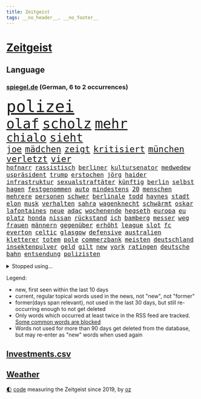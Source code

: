 ```yaml
---
title: Zeitgeist
tags: __no_header__, __no_footer__
---
```


# [Zeitgeist](https://oliz.io/zeitgeist/)

## Language

<h3><a href="https://www.spiegel.de" target="_blank">spiegel.de</a> (German, 6 to 2 occurrences)</h3>
<p style="font-family:monospace">
<span style="font-size:32pt"><a href="news_links.html#polizei" class="current">polizei</a></span>
<br>
<span style="font-size:27pt"><a href="news_links.html#olaf" class="current">olaf</a></span>
<span style="font-size:27pt"><a href="news_links.html#scholz" class="current">scholz</a></span>
<span style="font-size:27pt"><a href="news_links.html#mehr" class="current">mehr</a></span>
<br>
<span style="font-size:22pt"><a href="news_links.html#chialo" class="new">chialo</a></span>
<span style="font-size:22pt"><a href="news_links.html#sieht" class="current">sieht</a></span>
<br>
<span style="font-size:17pt"><a href="news_links.html#joe" class="current">joe</a></span>
<span style="font-size:17pt"><a href="news_links.html#mädchen" class="current">mädchen</a></span>
<span style="font-size:17pt"><a href="news_links.html#zeigt" class="current">zeigt</a></span>
<span style="font-size:17pt"><a href="news_links.html#kritisiert" class="current">kritisiert</a></span>
<span style="font-size:17pt"><a href="news_links.html#münchen" class="current">münchen</a></span>
<span style="font-size:17pt"><a href="news_links.html#verletzt" class="current">verletzt</a></span>
<span style="font-size:17pt"><a href="news_links.html#vier" class="current">vier</a></span>
<br>
<span style="font-size:12pt"><a href="news_links.html#hofnarr" class="new">hofnarr</a></span>
<span style="font-size:12pt"><a href="news_links.html#rassistisch" class="new">rassistisch</a></span>
<span style="font-size:12pt"><a href="news_links.html#berliner" class="current">berliner</a></span>
<span style="font-size:12pt"><a href="news_links.html#kultursenator" class="new">kultursenator</a></span>
<span style="font-size:12pt"><a href="news_links.html#medwedew" class="current">medwedew</a></span>
<span style="font-size:12pt"><a href="news_links.html#uspräsident" class="current">uspräsident</a></span>
<span style="font-size:12pt"><a href="news_links.html#trump" class="current">trump</a></span>
<span style="font-size:12pt"><a href="news_links.html#erstochen" class="current">erstochen</a></span>
<span style="font-size:12pt"><a href="news_links.html#jörg" class="current">jörg</a></span>
<span style="font-size:12pt"><a href="news_links.html#haider" class="new">haider</a></span>
<span style="font-size:12pt"><a href="news_links.html#infrastruktur" class="current">infrastruktur</a></span>
<span style="font-size:12pt"><a href="news_links.html#sexualstraftäter" class="new">sexualstraftäter</a></span>
<span style="font-size:12pt"><a href="news_links.html#künftig" class="current">künftig</a></span>
<span style="font-size:12pt"><a href="news_links.html#berlin" class="current">berlin</a></span>
<span style="font-size:12pt"><a href="news_links.html#selbst" class="current">selbst</a></span>
<span style="font-size:12pt"><a href="news_links.html#hagen" class="current">hagen</a></span>
<span style="font-size:12pt"><a href="news_links.html#festgenommen" class="current">festgenommen</a></span>
<span style="font-size:12pt"><a href="news_links.html#auto" class="current">auto</a></span>
<span style="font-size:12pt"><a href="news_links.html#mindestens" class="current">mindestens</a></span>
<span style="font-size:12pt"><a href="news_links.html#20" class="current">20</a></span>
<span style="font-size:12pt"><a href="news_links.html#menschen" class="current">menschen</a></span>
<span style="font-size:12pt"><a href="news_links.html#mehrere" class="current">mehrere</a></span>
<span style="font-size:12pt"><a href="news_links.html#personen" class="current">personen</a></span>
<span style="font-size:12pt"><a href="news_links.html#schwer" class="current">schwer</a></span>
<span style="font-size:12pt"><a href="news_links.html#berlinale" class="current">berlinale</a></span>
<span style="font-size:12pt"><a href="news_links.html#todd" class="current">todd</a></span>
<span style="font-size:12pt"><a href="news_links.html#haynes" class="current">haynes</a></span>
<span style="font-size:12pt"><a href="news_links.html#stadt" class="current">stadt</a></span>
<span style="font-size:12pt"><a href="news_links.html#elon" class="current">elon</a></span>
<span style="font-size:12pt"><a href="news_links.html#musk" class="current">musk</a></span>
<span style="font-size:12pt"><a href="news_links.html#verhalten" class="current">verhalten</a></span>
<span style="font-size:12pt"><a href="news_links.html#sahra" class="current">sahra</a></span>
<span style="font-size:12pt"><a href="news_links.html#wagenknecht" class="current">wagenknecht</a></span>
<span style="font-size:12pt"><a href="news_links.html#schwärmt" class="current">schwärmt</a></span>
<span style="font-size:12pt"><a href="news_links.html#oskar" class="new">oskar</a></span>
<span style="font-size:12pt"><a href="news_links.html#lafontaines" class="new">lafontaines</a></span>
<span style="font-size:12pt"><a href="news_links.html#neue" class="current">neue</a></span>
<span style="font-size:12pt"><a href="news_links.html#adac" class="current">adac</a></span>
<span style="font-size:12pt"><a href="news_links.html#wochenende" class="current">wochenende</a></span>
<span style="font-size:12pt"><a href="news_links.html#hegseth" class="current">hegseth</a></span>
<span style="font-size:12pt"><a href="news_links.html#europa" class="current">europa</a></span>
<span style="font-size:12pt"><a href="news_links.html#eu" class="current">eu</a></span>
<span style="font-size:12pt"><a href="news_links.html#platz" class="current">platz</a></span>
<span style="font-size:12pt"><a href="news_links.html#honda" class="current">honda</a></span>
<span style="font-size:12pt"><a href="news_links.html#nissan" class="current">nissan</a></span>
<span style="font-size:12pt"><a href="news_links.html#rückstand" class="current">rückstand</a></span>
<span style="font-size:12pt"><a href="news_links.html#ich" class="current">ich</a></span>
<span style="font-size:12pt"><a href="news_links.html#bamberg" class="new">bamberg</a></span>
<span style="font-size:12pt"><a href="news_links.html#messer" class="current">messer</a></span>
<span style="font-size:12pt"><a href="news_links.html#weg" class="current">weg</a></span>
<span style="font-size:12pt"><a href="news_links.html#frauen" class="current">frauen</a></span>
<span style="font-size:12pt"><a href="news_links.html#männern" class="current">männern</a></span>
<span style="font-size:12pt"><a href="news_links.html#gegenüber" class="current">gegenüber</a></span>
<span style="font-size:12pt"><a href="news_links.html#erhöht" class="current">erhöht</a></span>
<span style="font-size:12pt"><a href="news_links.html#league" class="current">league</a></span>
<span style="font-size:12pt"><a href="news_links.html#slot" class="new">slot</a></span>
<span style="font-size:12pt"><a href="news_links.html#fc" class="current">fc</a></span>
<span style="font-size:12pt"><a href="news_links.html#everton" class="new">everton</a></span>
<span style="font-size:12pt"><a href="news_links.html#celtic" class="new">celtic</a></span>
<span style="font-size:12pt"><a href="news_links.html#glasgow" class="new">glasgow</a></span>
<span style="font-size:12pt"><a href="news_links.html#defensive" class="current">defensive</a></span>
<span style="font-size:12pt"><a href="news_links.html#australien" class="current">australien</a></span>
<span style="font-size:12pt"><a href="news_links.html#kletterer" class="new">kletterer</a></span>
<span style="font-size:12pt"><a href="news_links.html#totem" class="new">totem</a></span>
<span style="font-size:12pt"><a href="news_links.html#pole" class="current">pole</a></span>
<span style="font-size:12pt"><a href="news_links.html#commerzbank" class="current">commerzbank</a></span>
<span style="font-size:12pt"><a href="news_links.html#meisten" class="current">meisten</a></span>
<span style="font-size:12pt"><a href="news_links.html#deutschland" class="current">deutschland</a></span>
<span style="font-size:12pt"><a href="news_links.html#insektenpulver" class="new">insektenpulver</a></span>
<span style="font-size:12pt"><a href="news_links.html#geld" class="current">geld</a></span>
<span style="font-size:12pt"><a href="news_links.html#gilt" class="current">gilt</a></span>
<span style="font-size:12pt"><a href="news_links.html#new" class="current">new</a></span>
<span style="font-size:12pt"><a href="news_links.html#york" class="current">york</a></span>
<span style="font-size:12pt"><a href="news_links.html#ratingen" class="new">ratingen</a></span>
<span style="font-size:12pt"><a href="news_links.html#deutsche" class="current">deutsche</a></span>
<span style="font-size:12pt"><a href="news_links.html#bahn" class="current">bahn</a></span>
<span style="font-size:12pt"><a href="news_links.html#entsendung" class="new">entsendung</a></span>
<span style="font-size:12pt"><a href="news_links.html#polizisten" class="current">polizisten</a></span>
</p>
<details>
<summary>Stopped using...</summary>
<p class="former" style="font-size:12pt">
elfmeter(1576) verstorbenen(1576) beschreibt(1575) bundesamt(1575) festnahmen(1575) steigenden(1575) tobt(1575) zeugen(1575) ausschreitungen(1573) erdoğan(1573) facebook(1573) sekunden(1573) beweisen(1572) kritische(1572) räumen(1572) verlegt(1572) angeklagt(1571) langer(1571) 37(1570) anspruch(1570) arbeitsplatz(1570) bereich(1570) entlastet(1570) tschechien(1570) versuchten(1570) arm(1569) aufgefordert(1569) botschaften(1569) konzerne(1569) mediziner(1569) festnahme(1568) steigende(1568) veranstaltung(1568) verschiebt(1568) 5(1567) frankfurter(1567) klein(1567) lastwagen(1567) sachsenanhalt(1567) times(1567) usbundesstaat(1567) bayerischen(1566) hölle(1566) nummer(1566) szenen(1566) terroristen(1566) vielerorts(1566) altes(1565) blicken(1565) britischer(1565) mai(1565) minute(1565) härter(1564) jagd(1564) party(1564) rückschlag(1564) spdpolitiker(1564) ursula(1564) wales(1564) senkt(1563) thailand(1563) zeichnet(1563) fällen(1562) messi(1562) rand(1562) ungarns(1562) brite(1561) streitkräfte(1561) trennung(1560) verbreiten(1560) moment(1559) störung(1559) größter(1558) leyen(1558) vorstellen(1558) überholt(1558) kürzlich(1557) trafen(1557) lkw(1556) aufnahme(1555) anzeichen(1554) eigentümer(1554) überschwemmungen(1554) königin(1553) gesamten(1552) brechen(1548) konsum(1548) kontakt(1547) behalten(1546) empfiehlt(1546) istanbul(1545) beschlagnahmt(1543) großem(1543) pkw(1543) sportler(1538) dauert(1526) günther(1525) einblicke(1523) entspannt(1518) verdoppelt(1517) gebieten(1513) offener(1513) schadensersatz(1506) ausweg(1500) öffnet(1463) blut(1390) airline(1380) vorsicht(1333) fachkräftemangel(1322) bundesanwaltschaft(1298) erfolgreichste(1276) wellen(1276) schwarz(1262) exil(1257) haushalt(1238) hawaii(1230) tiger(1222) rauswurf(1203) einschätzungen(1201) zentralen(1196) zeitpunkt(1189) russisches(1182) bekannteste(1166) unserem(1162) außenministerium(1152) kiews(1152) schloss(1141) buschmann(1134) aufgestellt(1129) weiten(1124) waffenlieferungen(1123) ring(1111) überwachung(1109) desto(1108) geschenk(1104) positiven(1087) terror(1058) beschuss(1055) unmittelbar(1051) kriegsbeginn(1037) iranische(1034) erlauben(1024) gewerkschaften(1022) schwarzes(1011) verärgert(997) prominenten(994) harter(986) kai(981) computer(975) verklagen(973) zufrieden(965) tierschützer(961) jimmy(957) justizminister(955) schwimmen(948) 16jähriger(943) quiz(943) jemals(939) tägliches(935) erlegen(928) islamisten(924) ähnlichen(923) zurückhaltung(918) gehirn(907) allgemeinwissen(886) geschehens(886) politischgesellschaftlichen(886) themengebieten(886) kollege(860) kompliziert(850) überraschenden(848) lionel(841) carter(831) deuten(828) beantragen(819) luftangriffe(813) technische(786) fenster(782) machtkampf(779) kieler(771) gegründet(761) reichsbürger(761) überschritten(761) viertagewoche(754) emotionale(752) befasst(735) getragen(733) liebt(732) rechtsaußen(723) kleinere(717) läufer(715) glas(668) startete(660) drohte(659) boomt(658) fußballverband(650) überfahren(636) evakuierung(629) ereignis(628) genießen(628) spektakulären(617) pilot(616) neuwahlen(611) lukas(604) sächsischen(597) erkennt(596) cool(594) rasen(592) rechtsextremer(586) stellvertretende(579) langjährigen(575) verteuern(566) aufgrund(562) eauto(556) heim(554) höheren(552) strenger(552) vergangene(552) seltener(542) torwart(540) erschien(539) stoppte(539) erschweren(536) südkoreanische(536) genossen(532) sprachen(532) völkermord(528) dauerte(521) jubeln(521) drehte(519) trinken(507) besserung(501) belästigt(497) oppositionspolitiker(495) harsche(494) aserbaidschan(493) teslachef(484) 22jährige(470) absicht(470) gerechnet(470) kippt(466) propalästinensische(459) bundes(456) geräumt(453) usschauspieler(445) verwenden(443) attraktiver(442) verschaffen(435) gestritten(428) reichweite(420) bereichen(418) bett(418) beleidigungen(415) damaligen(415) stoffe(411) hits(406) rauch(405) politischer(403) bahnen(402) toni(394) österreicher(393) geschützt(392) rammte(391) abgefeuert(387) bezeichnete(386) normalerweise(385) kreise(382) barack(378) format(376) südkoreanischen(374) katz(372) sächsische(371) japaner(368) darsteller(365) ball(363) milch(363) verbündete(361) great(359) sophie(359) finanzielle(358) go(356) ismail(355) karriereende(355) manipulation(355) stützt(355) korrigiert(354) nackte(354) hummels(353) inakzeptabel(349) mats(349) trainers(348) gitarrist(346) rechtlichen(345) riefen(345) gefälschter(342) anfeindungen(337) wütet(337) oberpfalz(336) betrunken(335) mitspieler(333) rechtslage(331) sophia(331) agenda(330) schweigegeldprozess(330) eindeutig(326) unangenehme(326) jenseits(325) superstars(324) verdachts(323) parlamentarischen(321) beworfen(318) alec(315) baldwin(315) khamenei(315) vorab(314) geschoben(310) dürfe(305) carlsen(304) anwesen(303) aktie(300) ausprobiert(300) passagieren(299) balkon(298) modernen(297) potenzial(297) bürgerkrieg(295) denkbar(295) statistische(293) dürre(292) fangen(292) bedingung(291) gegend(291) steine(291) einheimische(290) set(290) ursachen(290) alias(289) instanz(288) verrat(285) gesenkt(283) unterschätzen(283) zahlreicher(283) chrupalla(280) leitungen(280) obdachlosen(278) breitet(277) ungewollt(277) atomenergiebehörde(274) kontrollen(274) mau(273) ausgebremst(271) militärischer(271) dschihadisten(270) beck(269) sportwissenschaftler(269) wittert(268) ewig(267) unglücklich(267) bußgeld(266) meinungsfreiheit(265) protokoll(264) dänische(262) vorfalls(262) hals(259) heizt(259) aufkommen(257) gewusst(257) liest(257) heimatstadt(256) arbeitslosigkeit(255) reiz(255) genauen(253) brutalen(252) regensburg(251) schütze(251) übel(251) kanzlerschaft(250) auszubildende(249) bilden(248) südamerika(248) weicht(245) kaulitz(244) s(242) türkischer(242) breiten(241) notarzt(241) trainierte(241) entsprechend(240) esken(240) fußballplatz(240) glaubte(240) bahnverkehr(239) feuerwerkskörper(238) dresdner(237) paradies(237) crash(236) evakuierungen(236) kürt(236) laufbahn(236) sonja(236) ereignisse(235) psychologie(235) polizeigewalt(233) scharfen(233) love(231) papa(231) hinein(230) hartnäckig(228) koalitionen(228) löwen(228) normalen(227) johnny(225) lügt(224) angelina(223) co₂ausstoß(223) atem(221) bester(221) netflixdoku(220) koma(217) einzelhandel(216) gelebt(215) zoff(214) füllkrug(213) niclas(213) zeug(213) gelitten(212) sang(212) verlobt(209) erlebnis(208) jong(208) miriam(208) schwarzarbeit(208) lebe(207) saskia(206) lothar(203) ryanair(201) küren(200) häufigsten(199) versteigerung(199) zugunsten(196) schmiedet(194) simone(193) bemühungen(190) nordwesten(190) eigentliche(189) fiasko(189) probe(189) zutiefst(188) altern(185) schwedische(185) kanzlerkandidatin(184) mobilisieren(183) glücklicher(182) regierungsbildung(182) cdumann(181) durststrecke(181) pitzke(181) prämie(181) ablenken(180) weiblichen(180) haar(178) vorhat(178) a1(177) benutzen(177) wissenschaftlich(177) trübt(176) zögern(176) sozialdemokrat(175) öffentlicher(175) geheimdienste(174) ices(174) mathias(174) northvolt(173) personalie(173) gerissen(172) lautet(172) lee(172) nordkoreanischen(172) vermächtnis(172) ehrlich(171) suchmaschine(170) frontal(169) jubiläum(168) kreuzfahrt(168) ludwig(167) verbliebenen(167) medienkonsum(166) rechner(166) wagte(166) anwältin(162) thesen(162) traditionelle(162) umfragewerte(162) 82(161) konkretisiert(161) bagger(160) bedrohlich(160) verpasste(160) georgia(159) hans(159) krankschreibung(159) reichlich(159) satiriker(159) geübt(158) kanal(158) strafverfolgung(158) brennender(157) übelkeit(156) busunfall(155) fotograf(155) verlusten(155) empfehlung(154) prangern(154) unterhaltung(154) viermal(154) krönt(153) typisch(153) beeindruckte(152) hassnachrichten(152) rekrutiert(151) pate(150) bekämpft(149) gerammt(149) krüger(149) dürren(148) parteichefin(148) export(147) fläche(147) strafmaß(147) beruht(146) entertainer(146) liege(145) with(145) andernfalls(144) greifswald(144) hochverrats(144) 94(143) böllern(143) gescheiterte(143) júnior(143) reiner(143) umsätze(143) vinícius(143) alarmierende(142) bentancur(142) bezeichnen(142) container(142) rodrigo(142) tournee(142) eingestuft(141) fahrlässiger(141) tsmc(141) donnerstagmorgen(140) jakob(140) manhattan(140) pierce(140) standorte(140) warb(139) raumfahrtunternehmen(138) entfernung(137) flüchtlingspolitik(137) fpöchef(137) instrumentalisiert(137) ralph(137) überwacht(137) caren(136) entnommen(136) gonzález(136) konzentrieren(135) landesverband(135) liam(135) trumpfan(135) meinungsbeitrag(134) kopftuch(133) beschimpfte(132) getötete(131) militärjunta(131) ricky(131) scheiterns(131) überfalls(131) impfen(130) geringe(129) grundsätzlich(129) maren(129) priester(129) versammlung(129) auslandsreise(128) avignon(128) floh(128) missgeschick(128) 2027(127) begrüßt(126) interessant(126) schaltete(126) verüben(126) dreieck(125) fossilien(125) hill(125) lehrreich(125) spö(125) spiegelt(124) jets(123) milizen(123) bastelt(122) briefwahl(122) madrids(122) antisemitisch(121) depp(121) carolabrücke(120) fußballwm(119) reale(119) springer(119) beträge(118) bühnen(118) freundlich(118) verkehrsbehinderungen(118) begeisterte(117) dieter(117) einkommens(116) elternzeit(116) hetzer(116) hof(116) katastrophengebiet(116) lahmt(116) falschbehauptung(115) fell(114) nikolas(114) tatjana(114) gewordenen(113) nebel(113) 180000(111) direction(111) laute(111) straßburg(111) as(110) konten(110) lieb(110) nadel(110) spdkanzler(110) streitigkeiten(110) arizona(109) holland(109) neuwagen(109) artenvielfalt(108) bedenkliche(108) heutzutage(108) symptome(108) techkonzern(108) verrückt(108) antisemitismusbeauftragte(107) mohamed(107) restaurantbesuch(107) insolvenzverwalter(105) jusos(105) apps(104) renommierte(104) strafzettel(104) ungeklärt(104) bösewicht(103) punk(103) ausgrenzung(102) keeper(102) citys(101) koalitionsgespräche(101) preisentwicklung(101) unattraktiver(101) brady(100) geregelt(100) krassen(100) qualifiziert(100) umweltverschmutzung(100) bundesparteitag(99) teuerung(99) aires(98) buenos(98) isolation(98) miosga(98) parks(98) gary(96) miese(96) mittelstand(96) zusätzlich(96) örtlichen(96) chip(94) erfassen(94) podolski(94) saporischschja(94) selbstkritisch(94) beschuldigten(93) florence(93) hall(93) nationalteam(93) pugh(93) wanderwitz(93) studenten(92) alleinsein(91) angepriesen(91) bewarb(91) demonstrativ(91) gesteigert(91) gras(91) quadratmeter(91) schäumt(91) gebühren(90) veranlasste(90) ferres(89) planungen(89) veronica(89) drohnenalarm(88) iwf(88) kinderkrankheiten(88) kontrollieren(88) musical(88) plakativ(88) pub(88) rüstungsindustrie(88) beamtenbund(87) flusskrebse(87) gastes(87) rekordzahl(87) typischen(87) unterschiedlichen(87) überschaubar(87) bestandsaufnahme(86) elan(86) ganges(86) havarie(86) machtlos(86) opel(85) schwab(85) grätscht(84) kommissare(84) nägele(84) regierungswechsel(84) youssef(84) beachtet(83) beatles(83) limitierte(83) payne(83) polizeibehörden(83) qual(83) terrorverdächtiger(83) zerschlagen(83) brennende(82) coup(82) orcas(82) wehrpflicht(82) zendaya(82) zusammenstoß(82) drag(81) spdabgeordneten(81) spiegelbericht(81) taschengeld(81) tumult(81) wachsenden(81) anschaffung(80) inszenierte(80) kameraden(80) längerem(80) meloniregierung(80) oberlandesgericht(80) stehenden(80) forschungsergebnisse(79) jva(79) lebensunterhalt(79) mexico(79) rookie(79) schweinefleisch(79) tonnenweise(79) verschwiegen(79) 45000(78) decathlon(78) skrupellosen(78) spielplan(78) unanständig(78) verschmutzt(78) vorherrschaft(78) zugesprochen(78) zweikampf(78) hochschulpräsidentin(77) kurdische(77) schauspielern(77) triumphieren(77) vorbilder(77) wecker(77) 84(76) dartswm(76) eklatante(76) laufendem(76) unausgegoren(76) ökonom(76) ausgestiegen(75) auswege(75) beschädigen(75) central(75) haushaltshilfe(75) reinigungskraft(75) riesenslalom(75) russlandsanktionen(75) suizid(75) tankstelle(75) cduabgeordneter(74) fallschirmspringer(74) romeo(74) totale(74) unterdrückung(74) früchte(73) fähre(73) jahreswechsel(73) mutige(73) radikalsten(73) träumten(73) überprüfen(73) antisemitismusbeauftragten(72) beibehalten(72) bekomme(72) bürgerkriegsland(72) doppelgängerwettbewerb(72) komikerin(72) männerfeindlichkeit(72) nordkoreanischer(72) trumpfans(72) winden(72) zurückzukehren(72) ausmaße(71) datet(71) luftfahrt(71) nahid(71) nordsyrien(71) platte(71) taghavi(71) bürgermeisterin(70) daglo(70) drehbuchautor(70) existenzielle(70) fernsehsender(70) hamdan(70) innenpolitische(70) kulisse(70) pokémon(70) streich(70) verhaltensweisen(70) zielscheibe(70) zufriedenheit(70) 600000(69) angestellter(69) elektroautomarke(69) ernähren(69) fähigkeit(69) gründerin(69) kapituliert(69) tätlichkeit(69) wahlempfehlungen(69) bellingham(68) dani(68) hills(68) jude(68) krankmeldungen(68) mist(68) ray(68) verbote(68) vermissen(68) abzuhalten(67) bestseller(67) falsches(67) greife(67) heller(67) hotzo(67) cocktails(66) fehlender(66) genie(66) suspendierten(66) böller(65) drohnenaufnahmen(65) provokanten(65) bundesverfassungsgerichts(64) grundsätzliche(64) halbiert(64) ruhig(64) unbequem(64) witzig(64) glatt(63) prozentpunkte(63) sms(63) wichtigstes(63) zusammenstöße(63) bereitschaft(62) luxusuhren(62) personalmangel(62) dune(61) kurioses(61) kühler(61) tendiert(61) anstand(60) fahrzeugkontrolle(60) tyson(60) commerce(59) monopoly(59) muskeln(59) schwarzgelbe(59) verschießt(59) biennale(58) nikki(58) preisverleihung(58) versteckten(58) verweisen(58) 3600(57) bezüge(57) entkriminalisierung(57) erzbistum(57) gasversorger(57) hindernis(57) meterhohe(57) monica(57) schneefall(57) schwangerschaftsabbrüche(57) verständigt(57) überfluten(57) aleppo(56) erfindungen(56) krawalle(56) krawietz(56) teslafahrer(56) alijew(55) anleitung(55) aserbaidschans(55) ilham(55) regie(55) schockwellen(55) schraubt(55) stuhl(55) sämtliche(55) veränderten(55) brenzligen(54) erklärungen(54) testflug(54) winterwetter(54) abschätzen(53) bereitete(53) exklusivsten(53) pipelines(53) blindgänger(52) eröffnen(52) heiligen(52) lok(52) neuschnee(52) stufen(52) zeitnah(52) anhören(51) bobfahrerin(51) buckwitz(51) doppelgänger(51) entfacht(51) erotikplattform(51) grummelt(51) helsinki(51) maralago(51) maroden(51) onlyfans(51) porzellan(51) schrift(51) simulator(51) verlangte(51) insolvenzen(50) passenden(50) remigration(50) sparer(50) widersetzt(50) 62(49) anita(49) bergauf(49) besteuert(49) einbußen(49) ergattern(49) gitarre(49) rausholen(49) winkte(49) designierter(48) ferdinand(48) großbank(48) hanteln(48) rekruten(48) schenk(48) schneefälle(48) trank(48) zabrze(48) hofften(47) insider(47) models(47) mordkommission(47) münzen(47) bewusstsein(46) bildzeitung(46) cecilia(46) entsandt(46) hebamme(46) lippen(46) seekabel(46) aleph(45) alpha(45) bedenklich(45) bono(45) flugreisen(45) heidelberger(45) marsalek(45) silvester(45) spitzensport(45) vizechef(45) favorisiert(44) komplizen(44) manches(44) oppositionspartei(44) sergey(44) steel(44) ufern(44) verschont(44) zurückerobert(44) christ(43) citymaut(43) heeres(43) scheibe(43) sorgerecht(43) spruch(43) tvexperte(43) ausgangslage(42) bunt(42) drängte(42) durchgang(42) kellogg(42) wggarantie(42) wgzimmer(42) fußballklubs(41) ita(41) italienerin(41) natopartner(41) palast(41) reinen(41) argument(40) dämlich(40) fliegerbombe(40) fortsetzen(40) herzogin(40) produktiver(40) rebell(40) spiegelrecherche(40) strafmaßnahmen(40) timing(40) vorhabens(40) weltmeistertitel(40) 116(39) amnesty(39) durcheinander(39) echtzeit(39) lasse(39) mittelständler(39) strich(39) true(39) ölpreis(39) flüchtlingskrise(38) golfern(38) hebdo(38) nervt(38) bezeugen(37) faz(37) lennon(37) staatlicher(37) befeuern(36) bildschirme(36) sabotiert(36) anschieber(35) didier(35) feuern(35) francesco(35) kuckuckskinder(35) notvorräte(35) währung(35) auszeichnungen(34) bewundert(34) eisbaden(34) ärgern(34) foul(33) friends(33) kudrow(33) national(33) tankern(33) versicherungskonzerns(33) verstößen(33) affront(32) aufnimmt(32) erstmal(32) fehde(32) ham(32) reha(32) transporter(32) vermeintlichen(32) älterwerden(32) beruflichen(31) denkmäler(31) doppelleben(31) entzug(31) freedom(31) plagiate(31) reicher(31) wörter(31) anstellen(30) diagnostiziert(30) globes(30) haseloff(30) maulwurf(30) mittelmäßig(30) angelaufen(29) fechten(29) freibekommen(29) rezepte(29) schüttelte(29) stabilisieren(29) firmenboss(28) haushaltshilfen(28) kanadas(28) landesteile(28) 126(27) drewes(27) feuerzeug(27) gelacht(27) markle(27) nördlichen(27) pfarrer(27) strafverfolger(27) tottenhams(27) trailer(27) ölexporte(27) aufschub(26) bürgergeldempfänger(26) elektronischen(26) feuerzeugwurf(26) hommage(26) op(26) selbstkritik(26) volks(26) zehnjährige(26) footballsuperstar(25) vorgabe(25) erwartete(24) gestiegene(24) grüßt(24) politikers(24) squid(24) supercup(24) wiener(24) zehnmal(24) 42jährigen(23) charme(23) küsten(23) pelicots(23) rechtsextremistisch(23) baustellen(22) dankbar(22) filmakademie(22) fury(22) good(22) komfort(22) mitspielern(22) schützte(22) spiegeltitel(22) staunen(22) 1972(21) 32jährige(21) anführen(21) dopingtests(21) hüllt(21) khandan(21) liebesleben(21) mischke(21) nasrin(21) reza(21) thilo(21) batteriehersteller(20) fahrgast(20) talente(20) aktienmärkte(19) amtsübernahme(19) brexithardliner(19) limit(19) sechsmal(19) sterblichen(19) todesfahrt(19) demut(18) dopingprobe(18) tanker(18) pforte(17) travel(17) unterwasserkabel(17) usstudie(17) veto(17) vorsätze(17) sala(16) santa(16) temperamente(16) ttt(16) usmilitärs(16) 2045(15) arbeitnehmern(15) baubranche(15) schachsuperstar(15) schärfere(15) verleger(15) bremerhaven(14) böllerverbot(14) fehlgeburt(14) gekostet(14) littler(14) luke(14) verbringt(14) vertauscht(14) wohnort(14) andernorts(13) bekanntgabe(13) entmachtung(13) großmachtfantasien(13) introvertierte(13) regierte(13) stromkabel(13) unterkunft(13) verdiene(13) vereidigen(13) alkoholfreien(12) einsamer(12) erfreuliche(12) mitspielte(12) promille(12) turnerbund(12) uskonzerne(12) ziviler(12) 500kilometallring(11) damalige(11) demütigungen(11) netzagentur(11) schauspielers(11) spitzenturnerin(11) tabea(11) unverletzt(11)
</p>
</details>
<p>Legend:
<ul>
<li><span class="new">new</span>, first seen within the last 10 days</li>
<li><span class="current">current</span>, regular topical words used in the news, not "new", not "former"</li>
<li><span class="former">former(days span relevant)</span>, not used in the last 30 days, but still re-occurring enough to not get deleted</li>
<li>Only words which occurred at least twice in the RSS feed are tracked. <a href="language/filters.py">Some common words are blocked</a></li>
<li>Words not used for more than 90 days get deleted from the database, but may re-enter as "new" words when used again</li>
</ul>
</p>

## [Investments](investments.html)[.csv](investments.csv)

## [Weather](weather.html)

<footer>
<a href="javascript:toggleTheme()" class="nav">🌓</a>
<a href="https://github.com/ooz/zeitgeist">code</a> measuring the Zeitgeist since 2019, by <a href="https://oliz.io">oz</a>
</footer>
